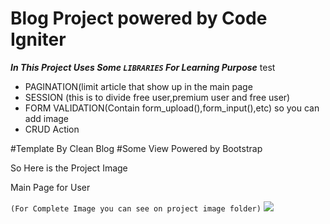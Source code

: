 # **Blog Project powered by Code Igniter**
***In This Project Uses Some ``` LIBRARIES ``` For Learning Purpose*** test

- PAGINATION(limit article that show up in the main page
- SESSION (this is to divide free user,premium user and free user)
- FORM VALIDATION(Contain form_upload(),form_input(),etc) so you can add image
- CRUD Action 

#Template By Clean Blog
#Some View Powered by Bootstrap

So Here is the Project Image 

Main Page for User

```(For Complete Image you can see on project image folder)```
![](https://raw.githubusercontent.com/Anderies/blog/master/blog%20project%20screenshot/Halaman%20Depan%20User.png)
